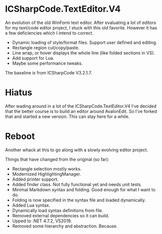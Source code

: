 # ICSharpCode.TextEditor.V4
An evolution of the old WinForm text editor. After evaluating a lot of editors for my text/code editor project, I stuck with this old favorite. However it has a few deficiencies which I intend to correct.

- Dynamic loading of style/format files. Support user defined and editing.
- Rectangle region cut/copy/paste.
- Line wrap, or hover displays the whole line (like folded sections in VS).
- Add support for Lua.
- Maybe some performance tweaks.

The baseline is from ICSharpCode V3.2.1.7.

# Hiatus
After wading around in a lot of the ICSharpCode.TextEditor.V4 I've decided that the better course is to
build an editor around AvalonEdit. So I've forked that and started a new version.
This can stay here for a while.

# Reboot
Another whack at this to go along with a slowly evolving editor project.

Things that have changed from the original (so far):
- Rectangle selection mostly works.
- Modernized HighlightingManager.
- Added printer support.
- Added finder class. Not fully functional yet and needs unit tests.
- Minimal Markdown syntax and folding. Good enough for what I want to do.
- Folding is now specified in the syntax file and loaded dynamically.
- Added Lua syntax.
- Dynamically load syntax definitions from file.
- Removed external dependencies so it can build.
- Upped to .NET 4.7.2, VS2019.
- Removed some hierarchy and abstraction. Because.
